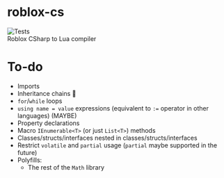 ﻿# roblox-cs

![Tests](https://github.com/R-unic/roblox-cs/actions/workflows/tests.yml/badge.svg)  
Roblox CSharp to Lua compiler

# To-do
- Imports
- Inheritance chains 🤮
- `for`/`while` loops
- `using name = value` expressions (equivalent to `:=` operator in other languages) (MAYBE)
- Property declarations
- Macro `IEnumerable<T>` (or just `List<T>`) methods
- Classes/structs/interfaces nested in classes/structs/interfaces
- Restrict `volatile` and `partial` usage (`partial` maybe supported in the future)
- Polyfills:
	- The rest of the `Math` library
